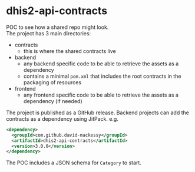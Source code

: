 # dhis2-api-contracts

POC to see how a shared repo might look.  
The project has 3 main directories: 
- contracts
  - this is where the shared contracts live
- backend
  - any backend specific code to be able to retrieve the assets as a dependency
  - contains a minimal `pom.xml` that includes the root contracts in the packaging of resources
- frontend
  - any frontend specific code to be able to retrieve the assets as a dependency (if needed)

The project is published as a GitHub release. Backend projects can add the contracts as a dependency using JitPack. e.g. 
```xml
<dependency>
  <groupId>com.github.david-mackessy</groupId>
  <artifactId>dhis2-api-contracts</artifactId>
  <version>3.0.0</version>
</dependency>
```

The POC includes a JSON schema for `Category` to start.